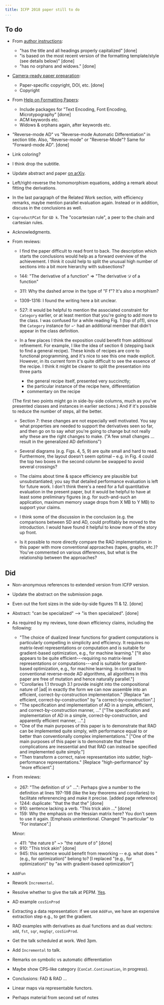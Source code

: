 ```yaml
---
title: ICFP 2018 paper still to do
...
```


## To do

*   From [author instructions](https://www.conference-publishing.com/Instructions.php?Event=ICFP18MAIN&Paper=XfwrQT8UozlTD0DjWut2btsq3svKU84fBXOuc33F):
    *   "has the title and all headings properly capitalized" [done]
    *   "is based on the most recent version of the formatting template/style (see details below)" [done]
    *   "has no orphans and widows." [done]
*   [Camera-ready paper preparation](https://www.conference-publishing.com/Instructions.php?Event=ICFP18MAIN&Paper=XfwrQT8UozlTD0DjWut2btsq3svKU84fBXOuc33F):
    *   Paper-specific copyright, DOI, etc. [done]
    *   Copyright
*   From [Help on Formatting Papers](https://www.conference-publishing.com/Help.php):
    *   Include packages for "Text Encoding, Font Encoding, Microtypography" [done]
    *   ACM keywords etc.
    *   Widows & orphans again, after keywords etc.

*   "Reverse-mode AD" vs "Reverse-mode Automatic Differentiation" in section title.
    Also, "Reverse-mode" or "Reverse-Mode"?
    Same for "Forward-mode AD".
    [done]

*   Link coloring?
*   I think drop the subtitle.
*   Update abstract and paper [on arXiv](https://arxiv.org/abs/1804.00746).

*   Left/right-reverse the homomorphism equations, adding a remark about fitting the derivations.
*   In the last paragraph of the Related Work section, with efficiency remarks, maybe mention parallel evaluation again.
    Instead or in addition, discuss in the conclusions as well.
*   `CoproductPCat` for `GD k`.
    The "cocartesian rule", a peer to the chain and cartesian rules.

*   Acknowledgments.
*   From reviews:
    *   I find the paper difficult to read front to back. The description which starts the conclusions would help as a forward overview of the achievement.
        I think it could help to split the unusual high number of sections into a bit more hierarchy with subsections?

    *   144: "The derivative of a function" => "The derivative $\mathcal{D}$ of a function" 
    *   311: Why the dashed arrow in the type of "F f"? It's also a morphism?
    *   1309-1316: I found the writing here a bit unclear.

    *   527: it would be helpful to mention the associated constraint for
        `Category` earlier, or at least mention that you're going to add
        more to the class.  I was confused for a while reading Fig. 1 (top
        of p11), since the `Category` instance for `→⁺` had an additional
        member that didn't appear in the class definition.
    *   In a few places I think the exposition could benefit from additional
        refinement.  For example, I like the idea of section 6 (stepping
        back to find a general recipe).  These kinds of recipes are core to
        functional programming, and it's nice to see this one made explicit.
        However, in its current form it's quite difficult to see the essence
        of the recipe.  I think it might be clearer to split the
        presentation into three parts
        *   the general recipe itself, presented very succinctly;  
        *   the particular instance of the recipe here, differentiation  
        *   commentary on the recipe  

      (The first two points might go in side-by-side columns, much as
      you've presented classes and instances in earlier sections.)  And if
      it's possible to reduce the number of steps, all the better.

    * Section 7: these changes are not especially well motivated.  You say
      what properties are needed to support the derivatives seen so far,
      and then go on to say *what* you're going to change but not really
      *why* these are the right changes to make.  ("A few small changes
      ... result in the generalized AD definitions")

    * Several diagrams (e.g. Figs. 4, 5, 9) are quite small and hard to
      read.  Furthermore, the layout doesn't seem optimal – e.g. in Fig. 4
      could the top two boxes in the second column be swapped to avoid
      several crossings?

    * The claims about time & space efficiency are plausible but
      unsubstantiated; you say that detailed performance evaluation is
      left for future work.  I don't think there's a need for a full
      quantitative evaluation in the present paper, but it would be
      helpful to have at least some preliminary figures (e.g. for
      such-and-such an application, maximum memory usage drops from X MB
      to Y MB) to support your claims.

    * I think some of the discussion in the conclusion (e.g. the
      comparisons between SD and AD, could profitably be moved to the
      introduction.  I would have found it helpful to know more of the
      story up front.

    * Is it possible to more directly compare the RAD implementation in
      this paper with more conventional approaches (tapes, graphs, etc.)?
      You've commented on various differences, but what is the
      relationship between the approaches?

## Did

*   Non-anonymous references to extended version from ICFP version.
*   Update the abstract on the submission page.
*   Even out the font sizes in the side-by-side figures 11 & 12. [done]
*   Abstract: "can be specialized" --> "is then specialized". [done]
*   As required by my reviews, tone down efficiency claims, including the following:
    *   "The choice of dualized linear functions for gradient computations is particularly compelling in simplicity and efficiency. It requires no matrix-level representations or computation and is suitable for gradient-based optimization, e.g., for machine learning."
        ["It also appears to be quite efficient---requiring no matrix-level representations or computations---and is suitable for gradient-based optimization, e.g., for machine learning. In contrast to conventional reverse-mode AD algorithms, all algorithms in this paper are free of mutation and hence naturally parallel."]
    *   "Corollaries 1.1 through 3.1 provide insight into the compositional nature of |ad| in exactly the form we can now assemble into an efficient, correct-by-construction implementation."
        [Replace "an efficient, correct-by-construction" by "a correct-by-construction".]
    *   "The specification and implementation of AD in a simple, efficient, and correct-by-construction manner, ..."
        ["The specification and implementation of AD in a simple, correct-by-construction, and apparently efficient manner, ...".]
    *   "One of the main purposes of this paper is to demonstrate that RAD can be implemented quite simply, with performance equal to or better than conventionally complex implementations."
        ["One of the main purposes of this paper is to demonstrate that these complications are inessential and that RAD can instead be specified and implemented quite simply."]
    *   "Then transform a correct, naive representation into subtler, high-performance representations."
        [Replace "high-performance" by "more efficient".]

*   From reviews:
    *   267: "The definition of $\mathcal{D}^+$ ...": Perhaps give a number to the definition at lines 197-198 (like the key theorems and corollaries) to facilitate referenencing and make it precise.
        [added page reference]
    *   1244: duplicate: "that the that the"
        [done]
    *   910: sentence lacking a verb. "This trick akin ..."
        [done]
    *   159: Why the emphasis on the Hessian matrix here?  You don't seem to
        use it again.
        [Emphasis unintentional. Changed "In particular" to "For instance".]

    Minor:

    *   411: "the nature `D`" ~> "the nature of `D`" [done]
    *   910: "This trick akin" [done]
    *   945: this sentence would benefit from reworking -- e.g. what does
        "(e.g., for optimization)" belong to?
        [I replaced "(e.g., for optimization)" by "as with gradient-based optimization"]

*   `AddFun`
*   Rework `Incremental`.
*   Resolve whether to give the talk at PEPM.
    [Yes](https://popl18.sigplan.org/track/PEPM-2018#Invited-Talks).
*   AD example `cosSinProd`
*   Extracting a data representation: if we use `AddFun`, we have an expensive extraction step e.g., to get the gradient.
*   RAD examples with derivatives as dual functions and as dual vectors: `add`, `fst`, `sqr`, `magSqr`, `cosSinProd`.
*   Get the talk scheduled at work. Wed 3pm.
*   Add `Incremental` to talk.
*   Remarks on symbolic vs automatic differentiation
*   Maybe show CPS-like category (`ConCat.Continuation`, in progress).
*   Conclusions: FAD & RAD ...
*   Linear maps via representable functors.
*   Perhaps material from second set of notes
